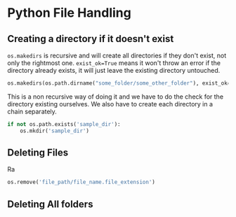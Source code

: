 # Python File Handling

## Creating a directory if it doesn't exist
`os.makedirs` is recursive and will create all directories if they don't exist, not only the rightmost one. `exist_ok=True` means it won't throw an error if the directory already exists, it will just leave the existing directory untouched.
```python
os.makedirs(os.path.dirname("some_folder/some_other_folder"), exist_ok=True)
```

This is a non recursive way of doing it and we have to do the check for the directory existing ourselves. We also have to create each directory in a chain separately.
```python
if not os.path.exists('sample_dir'):
    os.mkdir('sample_dir')
```

## Deleting Files
Ra
```python
os.remove('file_path/file_name.file_extension')
```

## Deleting All folders
